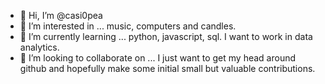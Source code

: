 - 👋 Hi, I’m @casi0pea
- 👀 I’m interested in ... music, computers and candles.
- 🌱 I’m currently learning ... python, javascript, sql. I want to work in data analytics. 
- 💞️ I’m looking to collaborate on ... I just want to get my head around github and hopefully make some initial small but valuable contributions.

<!---
casi0pea/casi0pea is a ✨ special ✨ repository because its `README.md` (this file) appears on your GitHub profile.
You can click the Preview link to take a look at your changes.
--->
